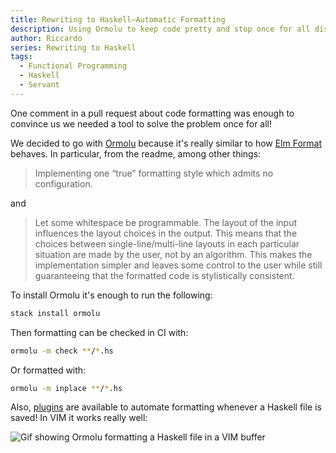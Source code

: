 ```yaml
---
title: Rewriting to Haskell–Automatic Formatting
description: Using Ormolu to keep code pretty and stop once for all discussions on cosmetics
author: Riccardo
series: Rewriting to Haskell
tags:
  - Functional Programming
  - Haskell
  - Servant
---
```


One comment in a pull request about code formatting was enough to convince us we needed a tool to solve the problem once for all!

We decided to go with [Ormolu](https://github.com/tweag/ormolu#editor-integration) because it's really similar to how [Elm Format](https://github.com/avh4/elm-format) behaves. In particular, from the readme, among other things:

> Implementing one “true” formatting style which admits no configuration.

and

> Let some whitespace be programmable. The layout of the input influences the layout choices in the output. This means that the choices between single-line/multi-line layouts in each particular situation are made by the user, not by an algorithm. This makes the implementation simpler and leaves some control to the user while still guaranteeing that the formatted code is stylistically consistent.

To install Ormolu it's enough to run the following:

```bash
stack install ormolu
```

Then formatting can be checked in CI with:

```bash
ormolu -m check **/*.hs
```

Or formatted with:

```bash
ormolu -m inplace **/*.hs
```

Also, [plugins](https://github.com/tweag/ormolu#editor-integration) are available to automate formatting whenever a Haskell file is saved! In VIM it works really well:

![Gif showing Ormolu formatting a Haskell file in a VIM buffer](https://odone.io/images/ormolu.gif)
